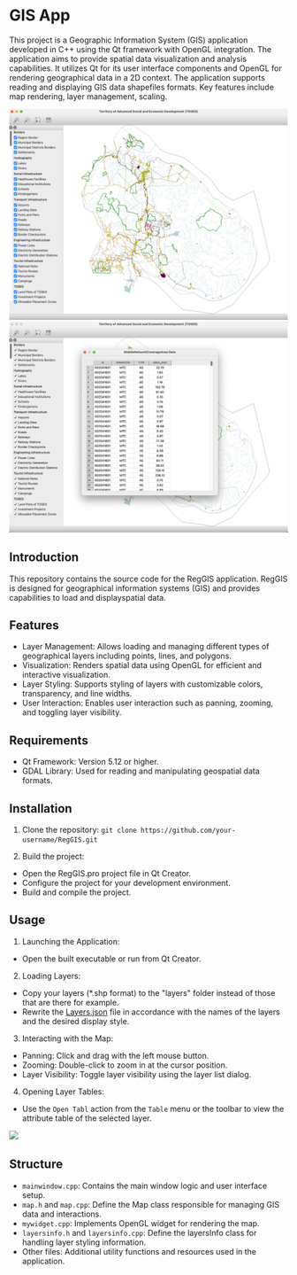 # GIS App
This project is a Geographic Information System (GIS) application developed in C++ using the Qt framework with OpenGL integration. 
The application aims to provide spatial data visualization and analysis capabilities. 
It utilizes Qt for its user interface components and OpenGL for rendering geographical data in a 2D context. 
The application supports reading and displaying GIS data shapefiles formats.
Key features include map rendering, layer management, scaling.


<img src="https://github.com/Anastasiia-Ni/RegGIS/blob/main/img/map.png" width="600">
<img src="https://github.com/Anastasiia-Ni/RegGIS/blob/main/img/table.png" width="600">


## Introduction
This repository contains the source code for the RegGIS application. RegGIS is designed for geographical information systems (GIS) 
and provides capabilities to load and displayspatial data.

## Features
- Layer Management: Allows loading and managing different types of geographical layers including points, lines, and polygons.
- Visualization: Renders spatial data using OpenGL for efficient and interactive visualization.
- Layer Styling: Supports styling of layers with customizable colors, transparency, and line widths.
- User Interaction: Enables user interaction such as panning, zooming, and toggling layer visibility.

## Requirements
- Qt Framework: Version 5.12 or higher.
- GDAL Library: Used for reading and manipulating geospatial data formats.

## Installation
1. Clone the repository:
``` git clone https://github.com/your-username/RegGIS.git ```

2. Build the project:

- Open the RegGIS.pro project file in Qt Creator.
- Configure the project for your development environment.
- Build and compile the project.

## Usage
1. Launching the Application:
- Open the built executable or run from Qt Creator.
2. Loading Layers:
- Сopy your layers (*.shp format) to the "layers" folder instead of those that are there for example.
- Rewrite the [Layers.json](https://github.com/Anastasiia-Ni/RegGIS/blob/main/add/Layers.json) file in accordance with the names of the layers and the desired display style.
3. Interacting with the Map:
- Panning: Click and drag with the left mouse button.
- Zooming: Double-click to zoom in at the cursor position.
- Layer Visibility: Toggle layer visibility using the layer list dialog.
4. Opening Layer Tables:
- Use the `Open Tabl` action from the `Table` menu or the toolbar to view the attribute table of the selected layer.

<img src="https://github.com/Anastasiia-Ni/RegGIS/blob/main/img/TableDialog.png" width="300">

## Structure
- `mainwindow.cpp`: Contains the main window logic and user interface setup.
- `map.h` and `map.cpp`: Define the Map class responsible for managing GIS data and interactions.
- `mywidget.cpp`: Implements OpenGL widget for rendering the map.
- `layersinfo.h` and `layersinfo.cpp`: Define the layersInfo class for handling layer styling information.
- Other files: Additional utility functions and resources used in the application.

